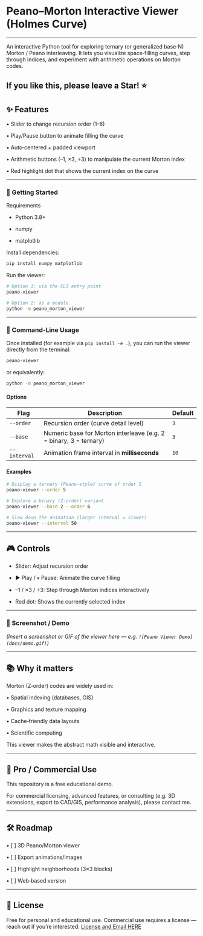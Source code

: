 <!-- ============================================================
#  Peano–Morton Interactive Viewer (Holmes Curve Visualization)
#  Copyright (c) 2025 Joshua Holmes
#  All rights reserved.
#
#  License:
#    - Free for personal, educational, and research use.
#    - Commercial use requires an explicit license agreement.
#
#  Description:
#    Interactive Python tool for exploring Peano–Morton interleaving
#    and the Holmes Curve, a ternary skewed space-filling traversal.
#
#  Author: Joshua Holmes
#  Repository: https://github.com/<your-github-handle>/peano-morton-viewer
-->
# Peano–Morton Interactive Viewer (Holmes Curve)

---

An interactive Python tool for exploring ternary (or generalized base‑N) Morton / Peano interleaving.
It lets you visualize space‑filling curves, step through indices, and experiment with arithmetic operations on Morton codes.

If you like this, please leave a Star! ⭐
---

## ✨ Features

• 	Slider to change recursion order (1–6)

• 	Play/Pause button to animate filling the curve

• 	Auto‑centered + padded viewport

• 	Arithmetic buttons (–1, ×3, ÷3) to manipulate the current Morton index

• 	Red highlight dot that shows the current index on the curve

---

### 🚀 Getting Started

Requirements

- Python 3.8+
  
- numpy
  
- matplotlib

Install dependencies:

```bash
pip install numpy matplotlib
```

Run the viewer:

```bash
# Option 1: via the CLI entry point
peano-viewer

# Option 2: as a module
python -m peano_morton_viewer
```

---

### 🧭 Command-Line Usage

Once installed (for example via `pip install -e .`), you can run the viewer directly from the terminal:

```bash
peano-viewer
```

or equivalently:

```bash
python -m peano_morton_viewer
```

#### Options

| Flag         | Description                                                       | Default |
| ------------ | ----------------------------------------------------------------- | ------- |
| `--order`    | Recursion order (curve detail level)                              | `3`     |
| `--base`     | Numeric base for Morton interleave (e.g. 2 = binary, 3 = ternary) | `3`     |
| `--interval` | Animation frame interval in **milliseconds**                      | `10`    |

#### Examples

```bash
# Display a ternary (Peano-style) curve of order 5
peano-viewer --order 5

# Explore a binary (Z-order) variant
peano-viewer --base 2 --order 6

# Slow down the animation (larger interval = slower)
peano-viewer --interval 50
```

---

## 🎮 Controls

- Slider: Adjust recursion order
   
- ▶ Play / ⏸ Pause: Animate the curve filling
  
- –1 / ×3 / ÷3: Step through Morton indices interactively
   
- Red dot: Shows the currently selected index  

---

### 📸 Screenshot / Demo

*(Insert a screenshot or GIF of the viewer here — e.g. `![Peano Viewer Demo](docs/demo.gif)`)*

---

## 📚 Why it matters
Morton (Z‑order) codes are widely used in:

• 	Spatial indexing (databases, GIS)

• 	Graphics and texture mapping

• 	Cache‑friendly data layouts

• 	Scientific computing

This viewer makes the abstract math visible and interactive.

---

## 💼 Pro / Commercial Use
This repository is a free educational demo.

For commercial licensing, advanced features, or consulting (e.g. 3D extensions, export to CAD/GIS, performance analysis), please contact me.

---

## 🛠 Roadmap

• 	[ ] 3D Peano/Morton viewer

• 	[ ] Export animations/images

• 	[ ] Highlight neighborhoods (3×3 blocks)

• 	[ ] Web‑based version

---

## 📜 License
Free for personal and educational use.
Commercial use requires a license — reach out if you’re interested. [License and Email HERE](https://github.com/sleepyprogrammer1012/Peano-Morton-Interactive-Viewer/blob/main/LICENSE.md)
